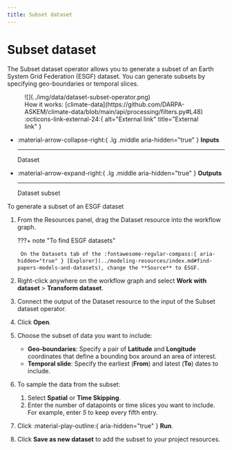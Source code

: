 ```yaml
---
title: Subset dataset
---
```


# Subset dataset

The Subset dataset operator allows you to generate a subset of an Earth System Grid Federation (ESGF) dataset. You can generate subsets by specifying geo-boundaries or temporal slices.

<figure markdown>![](../img/data/dataset-subset-operator.png)<figcaption markdown>How it works: [climate-data](https://github.com/DARPA-ASKEM/climate-data/blob/main/api/processing/filters.py#L48) :octicons-link-external-24:{ alt="External link" title="External link" }</figcaption></figure>

<div class="grid cards" markdown>

-   :material-arrow-collapse-right:{ .lg .middle aria-hidden="true" } __Inputs__

    ---

    Dataset

-   :material-arrow-expand-right:{ .lg .middle aria-hidden="true" } __Outputs__

    ---

    Dataset subset

</div>

<p class="procedure">To generate a subset of an ESGF dataset</p>

1. From the Resources panel, drag the Dataset resource into the workflow graph.

    ???+ note "To find ESGF datasets"

        On the Datasets tab of the :fontawesome-regular-compass:{ aria-hidden="true" } [Explorer](../modeling-resources/index.md#find-papers-models-and-datasets), change the **Source** to ESGF.

2. Right-click anywhere on the workflow graph and select **Work with dataset** > **Transform dataset**.
3. Connect the output of the Dataset resource to the input of the Subset dataset operator.
4. Click **Open**.
5. Choose the subset of data you want to include:
    - **Geo-boundaries**: Specify a pair of **Latitude** and **Longitude** coordinates that define a bounding box around an area of interest. 
    - **Temporal slide**: Specify the earliest (**From**) and latest (**To**) dates to include.
6. To sample the data from the subset: 
    1. Select **Spatial** or **Time Skipping**. 
    2. Enter the number of datapoints or time slices you want to include. For example, enter *5* to keep every fifth entry.
6. Click :material-play-outline:{ aria-hidden="true" } **Run**.
7. Click **Save as new dataset** to add the subset to your project resources.  